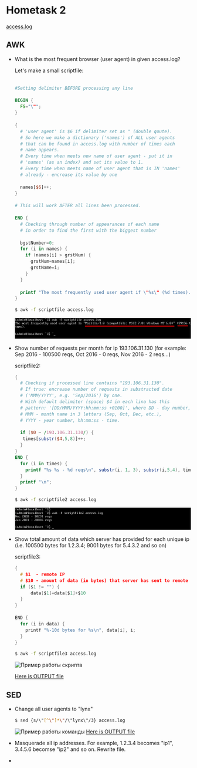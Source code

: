 # Hometask 2

[access.log](/3/access.log)

## AWK

* What is the most frequent browser (user agent) in given access.log?

  Let's make a small scriptfile:
  ```awk

  #Setting delimiter BEFORE processing any line

  BEGIN {
    FS="\"";
  }
  
  {
    # 'user agent' is $6 if delimiter set as " (double qoute).
    # So here we make a dictionary ('names') of ALL user agents 
    # that can be found in access.log with number of times each 
    # name appears.
    # Every time when meets new name of user agent - put it in 
    # 'names' (as an index) and set its value to 1.
    # Every time when meets name of user agent that is IN 'names' 
    # already - encrease its value by one

    names[$6]++;
  }

  # This will work AFTER all lines been processed.

  END {
    # Checking through number of appearances of each name 
    # in order to find the first with the biggest number

    bgstNumber=0;
    for (i in names) {
      if (names[i] > grstNum) {
        grstNum=names[i];
        grstName=i;
      }
    }

    printf "The most frequently used user agent if \"%s\" (%d times).\n\n";
  }
  ```
  ```sh
  $ awk -f scriptfile access.log
  ```
  
  ![Пример работы скрипта](/2/screenshots/taskAWK_1.png)


* Show number of requests per month for ip 193.106.31.130 (for example: Sep 2016 - 100500 reqs, Oct 2016 - 0 reqs, Nov 2016 - 2 reqs...)

  scriptfile2:
  ```awk
  {
    # Checking if processed line contains "193.106.31.130".
    # If true: encrease number of requests in substracted date 
    # ('MMM/YYYY', e.g. 'Sep/2016') by one.
    # With default delimiter (space) $4 in each lina has this
    # pattern: '[DD/MMM/YYYY:hh:mm:ss +0100]', where DD - day number,
    # MMM - month name in 3 letters (Sep, Oct, Dec, etc.), 
    # YYYY - year number, hh:mm:ss - time.

    if ($0 ~ /193.106.31.130/) {
     times[substr($4,5,8)]++;
    }
  }
  END {
    for (i in times) {
      printf "%s %s - %d reqs\n", substr(i, 1, 3), substr(i,5,4), times[i];
    }
    printf "\n";
  }
  ```
   ```sh
  $ awk -f scriptfile2 access.log
  ```
  
  ![Пример работы скрипта](/2/screenshots/taskAWK_2.png)


* Show total amount of data which server has provided for each unique ip (i.e. 100500 bytes for 1.2.3.4; 9001 bytes for 5.4.3.2 and so on)

  scriptfile3:
  ```c
  {
    # $1  - remote IP
    # $10 - amount of data (in bytes) that server has sent to remote IP
    if ($1 != "") {
        data[$1]=data[$1]+$10
    }
  }
  
  END {
    for (i in data) {
      printf "%-10d bytes for %s\n", data[i], i;
    }
  }
  ```
  
    ```sh
  $ awk -f scriptfile3 access.log
  ```
  
  ![Пример работы скрипта](/2/screenshots/taskAWK_3.png)
   
  [Here is OUTPUT file](/2/AWK_task3_OUTPUT)
 
 
 ## SED 
 
  * Change all user agents to "lynx"
    
    ```sh
    $ sed {s/\"[^\"]*\"/\"lynx\"/3} access.log
    ```
    
    ![Пример работы команды](/2/screenshots/taskSED_1.png)
    [Here is OUTPUT file](/2/SED_task1_OUTPUT)
  
  * Masquerade all ip addresses. For example, 1.2.3.4 becomes "ip1", 3.4.5.6 becomse "ip2" and so on. Rewrite file.
  
  *
  
  
 
  
  
